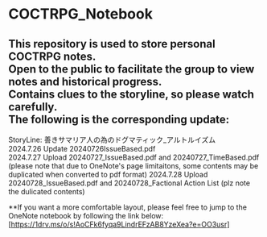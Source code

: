 # COCTRPG_Notebook
This repository is used to store personal COCTRPG notes.   
Open to the public to facilitate the group to view notes and historical progress.  
Contains clues to the storyline, so please watch carefully.  
The following is the corresponding update:  
---------------------------------------------------------------------------------------------------  
StoryLine: 善きサマリア人の為のドグマティック_アルトルイズム  
2024.7.26 Update 20240726IssueBased.pdf  
2024.7.27 Upload 20240727_IssueBased.pdf and 20240727_TimeBased.pdf (please note that due to OneNote's page limitaitons, some contents may be duplicated when converted to pdf format) 
2024.7.28 Upload 20240728_IssueBased.pdf and 20240728_Factional Action List (plz note the dulicated contents)

**If you want a more comfortable layout, please feel free to jump to the OneNote notebook by following the link below:  
[https://1drv.ms/o/s!AoCFk6fyqa9LindrEFzAB8YzeXea?e=OO3usr]
